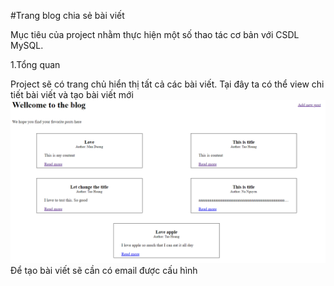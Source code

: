 #Trang blog chia sẻ bài viết

Mục tiêu của project nhằm thực hiện một số thao tác cơ bản với CSDL MySQL.

1.Tổng quan

Project sẽ có trang chủ hiển thị tất cả các bài viết. Tại đây ta có thể view chi tiết bài viết và tạo bài viết mới
![img.png](img.png)
Để tạo bài viết sẽ cần có email được cấu hình 